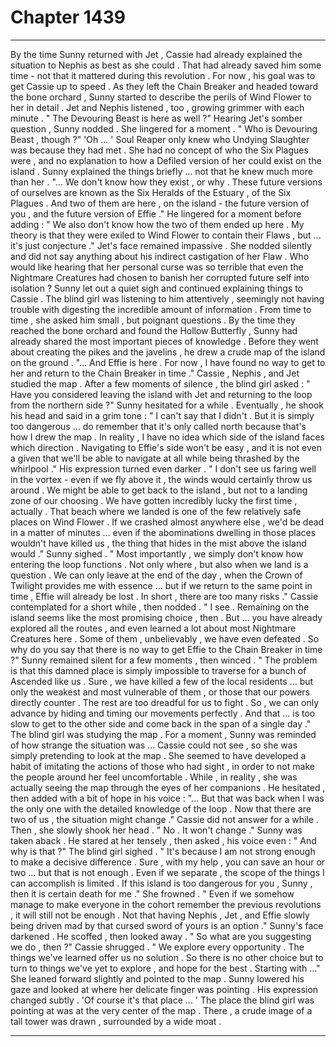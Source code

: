 
# Chapter 1439


---

By the time Sunny returned with Jet , Cassie had already explained the situation to Nephis as best as she could . That had already saved him some time - not that it mattered during this revolution .
For now , his goal was to get Cassie up to speed .
As they left the Chain Breaker and headed toward the bone orchard , Sunny started to describe the perils of Wind Flower to her in detail . Jet and Nephis listened , too , growing grimmer with each minute .
" The Devouring Beast is here as well ?"
Hearing Jet's somber question , Sunny nodded .
She lingered for a moment .
" Who is Devouring Beast , though ?"
'Oh ... '
Soul Reaper only knew who Undying Slaughter was because they had met . She had no concept of who the Six Plagues were , and no explanation to how a Defiled version of her could exist on the island .
Sunny explained the things briefly ... not that he knew much more than her .
"... We don't know how they exist , or why . These future versions of ourselves are known as the Six Heralds of the Estuary , of the Six Plagues . And two of them are here , on the island - the future version of you , and the future version of Effie ."
He lingered for a moment before adding :
" We also don't know how the two of them ended up here . My theory is that they were exiled to Wind Flower to contain their Flaws , but ... it's just conjecture ."
Jet's face remained impassive . She nodded silently and did not say anything about his indirect castigation of her Flaw .
Who would like hearing that her personal curse was so terrible that even the Nightmare Creatures had chosen to banish her corrupted future self into isolation ?
Sunny let out a quiet sigh and continued explaining things to Cassie . The blind girl was listening to him attentively , seemingly not having trouble with digesting the incredible amount of information . From time to time , she asked him small , but poignant questions .
By the time they reached the bone orchard and found the Hollow Butterfly , Sunny had already shared the most important pieces of knowledge . Before they went about creating the pikes and the javelins , he drew a crude map of the island on the ground .
"... And Effie is here . For now , I have found no way to get to her and return to the Chain Breaker in time ."
Cassie , Nephis , and Jet studied the map .
After a few moments of silence , the blind girl asked :
" Have you considered leaving the island with Jet and returning to the loop from the northern side ?"
Sunny hesitated for a while . Eventually , he shook his head and said in a grim tone :
" I can't say that I didn't . But it is simply too dangerous ... do remember that it's only called north because that's how I drew the map . In reality , I have no idea which side of the island faces which direction . Navigating to Effie's side won't be easy , and it is not even a given that we'll be able to navigate at all while being thrashed by the whirlpool ."
His expression turned even darker .
" I don't see us faring well in the vortex - even if we fly above it , the winds would certainly throw us around . We might be able to get back to the island , but not to a landing zone of our choosing . We have gotten incredibly lucky the first time , actually . That beach where we landed is one of the few relatively safe places on Wind Flower . If we crashed almost anywhere else , we'd be dead in a matter of minutes ... even if the abominations dwelling in those places wouldn't have killed us , the thing that hides in the mist above the island would ."
Sunny sighed .
" Most importantly , we simply don't know how entering the loop functions . Not only where , but also when we land is a question . We can only leave at the end of the day , when the Crown of Twilight provides me with essence ... but if we return to the same point in time , Effie will already be lost . In short , there are too many risks ."
Cassie contemplated for a short while , then nodded .
" I see . Remaining on the island seems like the most promising choice , then . But ... you have already explored all the routes , and even learned a lot about most Nightmare Creatures here . Some of them , unbelievably , we have even defeated . So why do you say that there is no way to get Effie to the Chain Breaker in time ?"
Sunny remained silent for a few moments , then winced .
" The problem is that this damned place is simply impossible to traverse for a bunch of Ascended like us . Sure , we have killed a few of the local residents ... but only the weakest and most vulnerable of them , or those that our powers directly counter . The rest are too dreadful for us to fight . So , we can only advance by hiding and timing our movements perfectly . And that ... is too slow to get to the other side and come back in the span of a single day ."
The blind girl was studying the map . For a moment , Sunny was reminded of how strange the situation was ... Cassie could not see , so she was simply pretending to look at the map . She seemed to have developed a habit of imitating the actions of those who had sight , in order to not make the people around her feel uncomfortable .
While , in reality , she was actually seeing the map through the eyes of her companions .
He hesitated , then added with a bit of hope in his voice :
"... But that was back when I was the only one with the detailed knowledge of the loop . Now that there are two of us , the situation might change ."
Cassie did not answer for a while .
Then , she slowly shook her head .
" No . It won't change ."
Sunny was taken aback . He stared at her tensely , then asked , his voice even :
" And why is that ?"
The blind girl sighed .
" It's because I am not strong enough to make a decisive difference . Sure , with my help , you can save an hour or two ... but that is not enough . Even if we separate , the scope of the things I can accomplish is limited . If this island is too dangerous for you , Sunny , then it is certain death for me ."
She frowned .
" Even if we somehow manage to make everyone in the cohort remember the previous revolutions , it will still not be enough . Not that having Nephis , Jet , and Effie slowly being driven mad by that cursed sword of yours is an option ."
Sunny's face darkened . He scoffed , then looked away .
" So what are you suggesting we do , then ?"
Cassie shrugged .
" We explore every opportunity . The things we've learned offer us no solution . So there is no other choice but to turn to things we've yet to explore , and hope for the best . Starting with ..."
She leaned forward slightly and pointed to the map .
Sunny lowered his gaze and looked at where her delicate finger was pointing . His expression changed subtly .
'Of course it's that place ... '
The place the blind girl was pointing at was at the very center of the map .
There , a crude image of a tall tower was drawn , surrounded by a wide moat .

---

